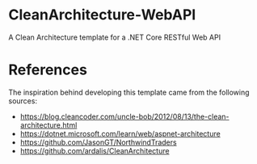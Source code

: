 # CleanArchitecture-WebAPI
A Clean Architecture template for a .NET Core RESTful Web API

# References
The inspiration behind developing this template came from the following sources:
 * https://blog.cleancoder.com/uncle-bob/2012/08/13/the-clean-architecture.html
 * https://dotnet.microsoft.com/learn/web/aspnet-architecture
 * https://github.com/JasonGT/NorthwindTraders
 * https://github.com/ardalis/CleanArchitecture
